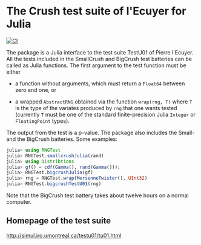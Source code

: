 # The Crush test suite of l'Ecuyer for Julia

[![CI](https://github.com/andreasnoack/RNGTest.jl/actions/workflows/CI.yml/badge.svg)](https://github.com/andreasnoack/RNGTest.jl/actions/workflows/CI.yml)

The package is a Julia interface to the test suite TestU01 of Pierre l'Ecuyer. All the tests included in the SmallCrush and BigCrush test batteries can be called as Julia functions.
The first argument to the test function must be either

* a function without arguments, which must return a `Float64` between zero and one, or

* a wrapped `AbstractRNG` obtained via the function `wrap(rng, T)`
   where `T` is the type of the variates produced by `rng` that one
   wants tested (currently `T` must be one of the standard
   finite-precision Julia `Integer` or `FloatingPoint` types).

The output from the test is a p-value.
The package also includes the Small- and the BigCrush batteries. Some examples:
```julia
julia> using RNGTest
julia> RNGTest.smallcrushJulia(rand)
julia> using Distribtions
julia> gf() = cdf(Gamma(), rand(Gamma()));
julia> RNGTest.bigcrushJulia(gf)
julia> rng = RNGTest.wrap(MersenneTwister(), UInt32)
julia> RNGTest.bigcrushTestU01(rng)
```
Note that the BigCrush test battery takes about twelve hours on a normal computer.

## Homepage of the test suite
http://simul.iro.umontreal.ca/testu01/tu01.html
